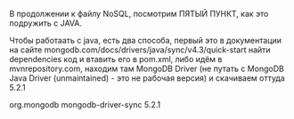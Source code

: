 В продолжении к файлу NoSQL, посмотрим ПЯТЫЙ ПУНКТ, как это подружить с JAVA. 

Чтобы работаать с java, есть два способа, первый это в документации на сайте mongodb.com/docs/drivers/java/sync/v4.3/quick-start
найти dependencies код и втавить его в pom.xml, либо идём в mvnrepository.com, находим там MongoDB Driver
(не путать с MongoDB Java Driver (unmaintained) - это не рабочая версия) и скачиваем оттуда 5.2.1

<dependency>
      <groupId>org.mongodb</groupId>
      <artifactId>mongodb-driver-sync</artifactId>
      <version>5.2.1</version>
</dependency>

